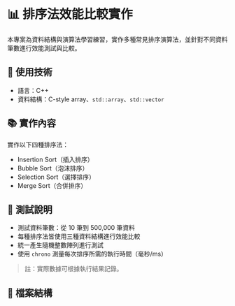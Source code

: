 # 📊 排序法效能比較實作

本專案為資料結構與演算法學習練習，實作多種常見排序演算法，並針對不同資料筆數進行效能測試與比較。

## 🔧 使用技術
- 語言：C++
- 資料結構：C-style array、`std::array`、`std::vector`

## 📚 實作內容
實作以下四種排序法：
- Insertion Sort（插入排序）
- Bubble Sort（泡沫排序）
- Selection Sort（選擇排序）
- Merge Sort（合併排序）

## 🧪 測試說明
- 測試資料筆數：從 10 筆到 500,000 筆資料
- 每種排序法皆使用三種資料結構進行效能比較
- 統一產生隨機整數陣列進行測試
- 使用 `chrono` 測量每次排序所需的執行時間（毫秒/ms）



> 註：實際數據可根據執行結果記錄。

## 📁 檔案結構
